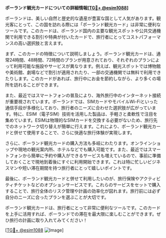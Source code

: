 **ポーランド観光カードについての詳細情報[[TG💪+ @esim1088](https://t.me/s/esim1088)]**

ポーランドは、美しい自然と歴史的な遺産が豊富な国として人気があります。観光客にとって、この国を訪れる際には「ポーランド観光カード」は非常に便利なツールです。このカードは、ポーランド国内の主要な観光スポットや公共交通機関で利用できる割引や特典が付いたカードで、旅行者にとってコストパフォーマンスの高い選択肢と言えます。

まず、このカードの特徴について説明しましょう。ポーランド観光カードは、通常24時間、48時間、72時間のプランが用意されており、それぞれのプランによって利用可能な施設やサービスが異なります。例えば、観光スポットでは博物館や美術館、劇場などで割引が適用されたり、一部の交通機関では無料で利用できたりします。このカードがあれば、旅行中にお金を節約しながら、より多くの場所を訪れることができます。

また、最近ではスマートフォンの普及により、海外旅行中のインターネット接続が重要視されています。ポーランドでは、SIMカードやモバイルWi-Fiといった通信手段が多様化しており、旅行者のニーズに合わせた選択肢が広がっています。特に、ESIM（電子SIM）技術を活用した製品は、手軽さと柔軟性で注目を集めています。ESIMは物理的なSIMカードを交換する必要がないため、旅行先でのネットワーク切り替えが簡単に行えます。これにより、ポーランド観光カードと併せて使用することで、さらに快適な旅行体験が実現します。

さらに、ポーランド観光カードの購入方法も多岐にわたります。オンラインショップや現地の観光案内所、ホテルなどでも購入可能です。また、最近ではスマートフォンから簡単に予約や購入ができるサービスも増えているので、事前に準備しておくことで現地到着後にすぐに利用開始できます。これは特に忙しいビジネスマンや短い滞在期間を持つ旅行者にとって嬉しいポイントです。

最後に、ポーランド観光カードと併せて利用したいのが、旅行保険やアクティビティチケットなどのオプションサービスです。これらのサービスをセットで購入することで、旅行全体のリスク管理や計画の効率化が図れます。旅行前には必ず自分のニーズに合ったプランを選ぶことが大切です。

ポーランド観光カードは、旅行者にとって非常に便利なツールです。このカードを上手に活用すれば、ポーランドでの滞在を最大限に楽しむことができます。ぜひ旅行の計画に取り入れてみてください！

[[TG💪+ @esim1088](https://t.me/s/esim1088) ![Image](https://i.postimg.cc/Y0z9fWf4/image.png)]